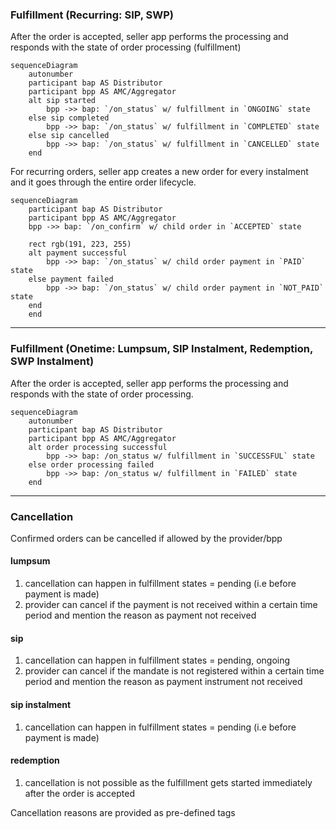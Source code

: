 ### Fulfillment (Recurring: SIP, SWP)

After the order is accepted, seller app performs the processing and responds with the state of order processing (fulfillment)

```mermaid
sequenceDiagram
    autonumber
    participant bap AS Distributor
    participant bpp AS AMC/Aggregator
    alt sip started
        bpp ->> bap: `/on_status` w/ fulfillment in `ONGOING` state
    else sip completed
        bpp ->> bap: `/on_status` w/ fulfillment in `COMPLETED` state
    else sip cancelled
        bpp ->> bap: `/on_status` w/ fulfillment in `CANCELLED` state
    end
```

For recurring orders, seller app creates a new order for every instalment and it goes through the entire order lifecycle.

```mermaid
sequenceDiagram
    participant bap AS Distributor
    participant bpp AS AMC/Aggregator
    bpp ->> bap: `/on_confirm` w/ child order in `ACCEPTED` state

    rect rgb(191, 223, 255)
    alt payment successful
        bpp ->> bap: `/on_status` w/ child order payment in `PAID` state
    else payment failed
        bpp ->> bap: `/on_status` w/ child order payment in `NOT_PAID` state
    end
    end
```

---

### Fulfillment (Onetime: Lumpsum, SIP Instalment, Redemption, SWP Instalment)

After the order is accepted, seller app performs the processing and responds with the state of order processing.

```mermaid
sequenceDiagram
    autonumber
    participant bap AS Distributor
    participant bpp AS AMC/Aggregator
    alt order processing successful
        bpp ->> bap: /on_status w/ fulfillment in `SUCCESSFUL` state
    else order processing failed
        bpp ->> bap: /on_status w/ fulfillment in `FAILED` state
    end
```
---

### Cancellation

Confirmed orders can be cancelled if allowed by the provider/bpp

#### lumpsum
1. cancellation can happen in fulfillment states = pending (i.e before payment is made)
2. provider can cancel if the payment is not received within a certain time period and mention the reason as payment not received

#### sip
1. cancellation can happen in fulfillment states = pending, ongoing
2. provider can cancel if the mandate is not registered within a certain time period and mention the reason as payment instrument not received

#### sip instalment
1. cancellation can happen in fulfillment states = pending (i.e before payment is made)

#### redemption
1. cancellation is not possible as the fulfillment gets started immediately after the order is accepted

Cancellation reasons are provided as pre-defined tags